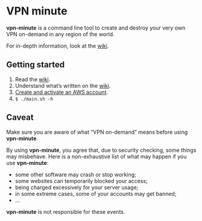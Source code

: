 # VPN minute

**vpn-minute** is a command line tool to create and destroy your very own VPN on-demand in any region of the world.

For in-depth information, look at the [wiki](https://gitlab.com/gui-don/vpn-minute/-/wikis/home).

## Getting started

1. Read the [wiki](https://gitlab.com/gui-don/vpn-minute/-/wikis/home).
2. Understand what’s written on the [wiki](https://gitlab.com/gui-don/vpn-minute/-/wikis/home).
3. [Create and activate an AWS account](https://aws.amazon.com/premiumsupport/knowledge-center/create-and-activate-aws-account/).
4. `$ ./main.sh -h`

## Caveat

Make sure you are aware of what “VPN on-demand” means before using **vpn-minute**.

By using **vpn-minute**, you agree that, due to security checking, some things may misbehave.
Here is a non-exhaustive list of what may happen if you use **vpn-minute**:

- some other software may crash or stop working;
- some websites can temporarily blocked your access;
- being charged excessively for your server usage;
- in some extreme cases, some of your accounts may get banned;
- …

**vpn-minute** is not responsible for these events.
